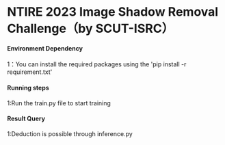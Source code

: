 # NTIRE 2023 Image Shadow Removal Challenge（by SCUT-ISRC）
 

#### Environment Dependency
1：You can install the required packages using the 'pip install -r requirement.txt'
 
#### Running steps
1:Run the train.py file to start training
 
 
#### Result Query
1:Deduction is possible through inference.py